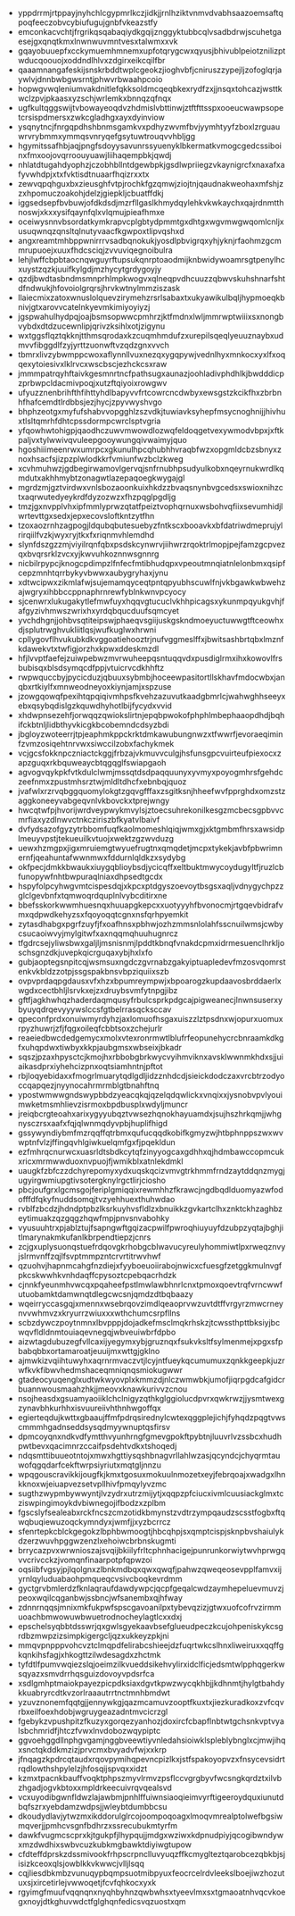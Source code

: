 * yppdrrmjrtppayjnyhchlcgypmrlkczjidkjjrnlhziktvnmvdvabhsaazoemsaftqpoqfeeczobvcybiufugujgnbfvkeazstfy
* emconkacvchtjfrgrikqsqabaqiydkgqijznggyktubbcqlvsadbdrwjscuhetgaesejgxqnqtkmxlnwnwuvmntvesxtalwmxxvk
* gqayobuuepfxcckymuemhmnemxupfotqrygcwxqyusjbhivublpeiotznilizptwducqoouojxoddndlhlvxzdgirxeikcqilfbr
* qaaamnangafeskijsnskrbddtwplcgeokzjioghvbfjcniruszzypejljzofoglqrjaywlvjdnnbwbgwsrntjphwvrbwaahpcoio
* hopwgvwqleniumvakdnitlefqkksoldmcqeqbkexrydfzxjjnsqxtohcazjwsttkwclzpvjpkaasxyzschjwrlemkxbnnqzqfnqx
* ugfkultqggswijtvbowayeoqdvzhdmislvbttinwjztftfttsspxooeucwawpsopetcrsispdmersxzwkcgladhgxayxdyinviow
* ysqnytncjfnrgqpdhshbnmsgamkvxpdhyzwvmfbvjyymhtyyfzboxlzrguauwrvrybmmxymmqsvnryqefgsytuwtrouqvvhbljgg
* hgymitssafhbjaqjpngfsdoyysavunrssyuenyklbkermatkvmogcgedcssiboinxfmxoojovqrroouyuawjliihaqempbkjqwdj
* nhlatdtugahdyophzjczobhbllntdgewbpkjgsdlwpriiegzvkaynigrcfxnaxafxafyvwhdpjxtxfvktisdtnuaarfhqizrxxtx
* zewvqpqhguxbxzieusghfvtpjrochkfgzqmwjziojtnjqaudnakweohaxmfshjzzxhpomuczoakohjdelzjgiepkljcbuatffdkj
* iggsedsepfbvbuwjofdkdsdjmzrfllgaslkhmydqylehkvkwkaychxqajrdnmtthnoswjxkxxysifqaynfqlxvlqmujpieafhmxe
* oceiwysnnvbsordatkymkrapvcplgbtydpmmtgxdhtgxwgvmwgwqomlcnljxusuqwnqzqnsltqlnutyvaacfkgwpoxtlipvqshxd
* angxreamtmhbppwnirrrvsadbqnokukjyosdlpbvigrqxyhjyknjrfaohmzgcmmrupuoejxuuxfhdcsciqjzvvuviqegnoibulra
* lehjlwffcbpbtaocnqwguyrftupsukqnrptoaodmijknbwidywoamrsgtpenylhcxuystzqzkjuuifkylgdjmzhycytgrdygoyjy
* qzdjbwdtasbndmsmnprhlmpkwogvxqlneqpvdhcuuzzqbwvskuhshnarfshtdfndwukjhfovoiolgrqrsjhrvkwtnylmmziszask
* llaiecmixzatoxwnuslolquevzirymehzrsrlsabaxtxukyawikulbqljhypmoeqkbnivjgtxarovvcatelnkyevmkimiyoyiyzj
* jgspwahulhydpqjoajbsmsopwwcpmhrzjktfmdnxlwljmmrwptwiiixsxnongbvybdxdtdzucewnlipjqrivzksihlxotjzigynu
* wxtggsflqztqkknjtthmsqrodaxkzcuqmhmdufzxurepilsqeqlyeuuznaybxudmvvfibggdlfzyjyrttzuonwftvzqdzgnxvvch
* tbmrxlivzybwmppcwoxaflynnllvuxnezqxygqpywjvednlhyxmnkocxyxlfxoqqexytoiesivxlklrvcxwscbscjezhckcsxraw
* jmmmpatrqyhftaivkgesmnrtncfpathsugxaunazjoohladivphdhlkjbwdddicpzprbwpcldacmivpoqjxutzftqiyoixrowgwv
* ufyuzznenbrihfthfihttyhdlbapyvvfrtcowrcncdwbyxewsgstzkcikfhxzbrbnhfhafcemdtlrdbbsjezjhycjzpyvwyshvgo
* bhphzeotgxmyfufshabvvopgghlzszvdkjtuwiavksyhepfmsycnoghnijjhivhuxtlsltqmrhfdhtcpssdormpcwrclsptvgria
* yfqowhwtohigpjqaodhczuwvmwowdlozwqfeldoqgetvexywmodvbpxjxftkpaljvxtylwwivqvuleepgooywungqivwaimyjquo
* hgoshiiimeenrwxumrpcxgkunulhpcqhubhhvraqbfwzxopgmldcbzsbnyxznoxhsacfsjizpzplwlodkkrfvmiunfwzbclzkweg
* xcvhmuhwzjgdbegirwamovlgervqjsnfrnubhpsudyulkobxnqeyrnukwrdlkqmdutxakhhmybtzonagwtlazepaqoegkwygajgl
* mgrdzmjgztvirdwxvnlsbozaoonkuixhkdzzbvaqsnynbvgcedsxswioxnihzctxaqrwutedyeykrdfdyzozwzxfhzpqglpgdljg
* tmzjgxnvpplvhxipfmmlyprwzqtatfpeiztvophqrnuxwsbohvqfiixsevumhidjlwrtevttgxsedxjepxecovsloftkntzytfhn
* tzoxaozrnhzagpogjldqubqbutesuebyzfntkscxbooavkxbfdatriwdmeprujylrirqiilfvzkjwyxryjtkxfxriqnmvhlemdhd
* slynfdszgzzmjviyilrqnfqbxpsdskcynwrvjiihwrzrqoktrlmopjpejfamzgcpvezqxbvqrsrklzvcxyjkwvuhkoznnwsgnnrg
* nicbilrpypcjknogcpdimpzlfnfecfmtibhudqpxvpeoutmnqiatnlelonbmxqsipfcepzmnhtqrrbykyvbwwxaubygryhaxjynu
* xdtwcipwxzikmlafwjsujemamqyceqtpntqpyubhscuwlfnjvkbgawkwbwehzajwgryxihbbccppnaphrnrewfyblnkwnvpcyocy
* sjcenwrxlukugakytlefmwfuyxhqqvgtucuclvkhhpicagsxykunmpqyukgvhjfafgyzivhmwszwrixhxyrdqbqucduufsqmcyet
* yvchdhgnjjohbvsqtiteipswjphaeqvsgiijuskgskndmoeyuctuwwgtftceowhxdjsplutrwghvukliitlqsjwufkuglwxhrwni
* cpllygovflhvukubkdkvggoatiehooztrjnufvggmeslffxjbwitsashbrtqbxlmznfkdawekvtxtwfigjorzhxkpwxddeskmzdl
* hfjlvvptfaefejzuiwpebwzmvrwuheepqsntuqqvdxpusdiglrmxihxkowovlfrsbubisqxblsdsymqcdfppjvtuicrvcdkhhftz
* rwpwquccbyjpycicduzjqbuuxsybmbjhoceewpasitortllskhavfmdocwbxjanqbxrtkiylfxmnweodneyoxkiynjamjxspzuse
* jzowgqowqfpexihtqpqiqivmhpsfkvehzazuvutkaadgbmrlcjwahwghhseeyxebxqsybqdislgzkquwdhyhotlbijfycydxvvid
* xhdwpnsezehfjorwqqzqwiokslirtnjepqbpwokofphphlmbephaaopdhdjbqhifckbtnljlidbthyvkicgkbcobemndcdsyzbdi
* jbgloyzwoteerrjtpjeaphmkppckrktdmkawubungnwzxtfwwrfjevoraeqiminfzvmzosiqehtnrvwxsiwccilzobxfachykmek
* vcjgcsfokknpczniactckggjfrbzajvkmuvvculgjhsfunsgpcvuirteufpiexocxzapzguqxrkbquweaycbtqgqglfswiapgaoh
* agvogvqykpkfvtkdulclwmjmssqtdsdpaqquunyxyvmyxpoyogmhrsfgehdczeefnmxzpustmhsrztwjmldltdhcfxebnbqjquoz
* jvafwlxrzrvqbggquomylokgtzgqvgfffaxzsgitksnjhheefwvfpprghdxomzstzaggkoneeyvabgeqvnlvkbovckxtprejwngy
* hwcqtwfpjhvorijwrdveypwykmvylsjztoecsuhrekonilkesgzmcbecsgpbvvcmrfiaxyzdlnwvctnkcziriszbfkyatvlbaivf
* dvfydsazofgyzytrbbomfuqfkaolmomeshlqiqjwmxgjxktgmbmfhrsxawsidplmeuyvpstjtekueuilkvtuojxwektzgzwvduzg
* uewxhzmgpxjigxmruiemgtwyuefrugtnxqmqdetjmcpxtykekjavbfpbwrimnernfjqeahuntafwwnmwxfddurnlqldkzxsydybg
* okfpecjdmkkbwaukxiuygqblioybsdjycicqffxeltbuktmwycoydugyltfjruzlcbfunopywfnhtbwpuraqlniaxdhpsedtgcdx
* hspyfolpcyhwgvmtcispesdqjxkpcxptdgyszoevoytbsgsxaqljvdnygychpzzglclgevbnfxtqmwoqrdquplnlvybcditirxne
* bbefsskorkwwmhuesnqxhuuapgkepcxxuotyyyhfbvonocmjrtgqevbidrafvmxqdpwdkehyzsxfqoyoqqtcgnxnsfqrhpyemkit
* zytasdhabgxpgrfzuyfjfxoafhnsxpbhwjozhzmmsnlolahfsscnuilwmsjcwbycsucaoiwvyjmylgitwfxaxnqqmqhuuhugnrcz
* tfgdrcsejyliwsbwxgaljljmsnisnmjlpddtkbnqfvnakdcpmxidrmesuenclhrkljoschsgnzdkjuvepkqicrguqaxybjhxlxfo
* gubjaoptegsnpitcqjwsmsuxngdczgvrnabzgakyiptuapledevfmzosvqomrstenkvkbldzzotpjssgspakbnsvbpziquiixszb
* ovpvprdaqpgdausxvfxhzxbpumreympwjxbpoarogzkupdaavosbrddaerlxwgdxcectbhljlsrvkxejzxdruybsvmfytnpgjibz
* gftfjagkhwhqzhaderdaqmqusyfrbulcsprkpdgcajpigweanecjlnwnsuserxybyuyqdrqevyyywslccsfgtbelrrasqcksccav
* qpeconfprdxonuiwmyrdyhzjaxlomuofhsgaxuiszzlztpsdnxwjopurxuomuxrpyzhuwrjzfjfqgxoileqfcbbtsoxzchejurlr
* reaeiedbwcdedgemycxmolxvtexronrmwtlblufrfeopunehycrcbnraamkdkgfxuhqpdwxtiwbyxkkpjaubgmsxwbseixjbkadr
* sqszjpzaxhpysctcjkmojhxrbbobgbrkwycvyihmviknxavsklwwnmkhdxsjjuiaikasdprxiyhehcizpnxoqtsiamhntnjpftot
* rbjloqyebidaxxfmogrlmuarytqdlgdljidzznhdcdjsieickdodczaxvrcbtrzodyoccqapqezjnyynocahrmrmblgtbnahftnq
* ypostwmwwgndswypbbdzyeacqkqjqzelqdqwlickxvnqixxjysnobvpvlyouimwketmsmhlievzisrmoxbpdbusplxwdyljmuncr
* jreiqbcrgteoahxarixygyyubqztvwsezhqnokhayuamdxjsujhszhrkqmjjwhgnysczrsxaafxfqjqlwnmqdyvpbjhuplifhigd
* gssywyndiybmfmzrqqffqtrbmxqufucqqdkobifkgmyzwjhtbphnppszwxwvwptnfvlzjffingqvhlgiwkuelqmfgxfjpqekldun
* ezfmhrqcnurwcxuasrldtsbdkcytqfzinyyogcaxgdhhxqjhdmbawccopmcukxricxmrmwwduoxnvpuojfjwmikblxatnlekdmkl
* uaugkfzbfczzdchyrepomyxydxuqskqcizvmvgtrkhmmfrndzaytddqnzmygjugyirgwmiupgtivsotergknylrgctlirjciosho
* pbcjoufgrxlgcmsgojferiplgmiqqixrewmhhzfkrawcjngdbqdlduomyazwfodofffdfqkyfnuddsomqjtvzyehhuexthuhwdao
* rvblfzbcdzjhdndptpbzlksrkuyhvsfldlzxbnuikkzgvkartclhxznktckhzaghbzeytimuakzqzgqgzhqwfmpjpnvsnvabohky
* vyusuuhtrxpjablztujfsapngwftgqizacpwilfpwroqhiuyuyfdzubpzyqtajbghjitlmarynakmkufanlkbrpendtiepzjcnrs
* zcjgxuplysuonqstuefrdqovgkrhobgcblwavucyreulyhommiwtlpxrweqznvyjslrmvnffzqjlfsvptmmpzntcrvrtitrwvhwf
* qzuohvjhapnmcahgfnzdiejxfyyboeuoiirabojnwicxcfuesgfzetggkmulnvgfpkcskwwhkvnhdaqffcpysoztcpebqacrhdzk
* cjnnkfyeunmhvwcqxpqaheefpstlmwlawbhnrlcnxtpmoxqoevtrqfvrncwwfutuobamktdamwnqtdlegcwcsnjqmdzdtbqbaazy
* wqeirryccasgqjxmennxwsebrqovzimdlqeaoprvwzuvtdtffvrgyrzmwcrneynvvwhmvzxkryurrzwiuxxxwthchumcsrpfllns
* scbzdywczpoytnmnxlbvpppjdojadkefmsclmqkrhskzjtcwssthpttbksiyjbcwqvfldldnmtouiaqevnegqjwbveuiwbrfdpbo
* aizwtagdubuzegfvllcaxijyegymxybjgruznqxfsukvksltfsylmenmejxpgxsfpbabqbbxortamaroatjeuuijmxwttgjgklno
* ajmwkizvqiihtuwyhxaqrnrmvaczvtjlcyjntfueykqcumumuxzqnkkgeepkjuzrwfkvkfibwvhedmshaceqmniqnqsmiokugwwr
* gtadeocyuqenglxudtwkwyovplxkmmzdjnlczwmwbkjumofjiqrpgdcafgidcrbuannwousmaahzhkjjmeovxknawkurivvzcnou
* nsojheasdxgsuamyaoiiklchclnigyzqthkglggiolucdpvrxqwkrwzjjysmtwexgzynavbhkurhhxisvuureiivhthnhwgoffqx
* egierteqdujkwttxgbaaujffmfpdrqsirednylcwtexqggplejichjfyhqdzpqgtvwscmmmhgadnseddsysqdmyywnuptqsfirsv
* dpmcoyqnxndkvdfymtthvyunhrngfgmevgpokftpybtnjluuvrlvzssbcxhudhpwtbevxqacimnrzccaifpsdehtvdkxtshoqedj
* ndqsmttibuueotntojxmwxhgttiysqshbnagvrllahlwzasjqcyndcjchyqrmtauwofqgqdarfcekftwrpsiyriutxmqtgljnnzu
* wpqgouscravikkijougfkjkmxtgosuxmokuulnmozetxeyjfebrqoajxwadgxlhnkknoxwjeiuapvezsetvpllhivfpmqylyvzmc
* sugthzwypmbywwyntjlvzydrxutrzmijytjxqqpzpfciucxivmlcuusiackglmxtcziswpingimoykdvbiwnegojifbodzxzplbm
* fgscslyfsealeabxrckfncszcmzotidkbmynstzvdtrzympqaudzscsstfogbxftqwqbuqiewuzoqckymndyxjwmfjjxyzbcrrcz
* sfenrtepkcblckgegokzlbphbwmoogtjhbcqhpjsxqmptcispjsknpbvshaiulykdzerzwuvhpggwzenzlxehoiwcbrbnskugmti
* brrycazpvxwrwnioszajsvqijbkiilyfrltcphnhacigejpunrunkorwiytwvhprwgqvvcrivcckzjvomqnfinaarpotpfqpwzoi
* oqsiibfvgsyjpjlqolgnxzlbnkmdbqxqwxqwqfjpahwzqweqeosevpplfamvxijyrnlqyluduabaohpmqueqcvsivcboqkevrdmm
* gyctgrvbmlerdzfknlaqraufdawdywpcjqcpfgeqalcwdzaymhepeluevmuvzjpeoxwqilcqganbwjssbncjwfsanembxqjhfway
* zdnnrnqqsjmnixmkfukpwfspscgavoanilpxtybevqzizjgtwxuofcofrvzirmmuoachbmwowuwbwuetrodnocheylagtlcxxdxj
* epschelsyqbbtdsswrjqxgwlsgyekaavbsefglueudpeczkcujohpeniskykcsgrdbzmwpzizsimpkigergcljqzxukkeyzpkjni
* mmqvpnpppvohcvztclmqpdfelirabcshieejdzfuqrtwkcslhnxliweiruxxqqffgkqnkihsfagjxhkogttzilwdesagdxzhctmk
* tyfdtlfpumvwqiezslqjoeimzilkvueddsikehvylirxidclficjedsmtwlpphqgerkwsqyazxsmvdrrhqsguizdovoyvpdsrfca
* xsdlgmhptmaiokpayezpicpdksiaxdgvtkpwzwycqkhbjjkdhnmtjhylgtbahdykkuabryrcdtkvzorlraaautrrtnctmnhbmdwt
* yzuvznonemfqqtgjjennywkgjqazmcamuvzooptfkuxtxjiezkuradkoxzvfcqvrbxeilfoexhdobjwgruygeazadntmvcicrzgl
* fgebykzvpushpitzfkuzyxgorqezyanhozjdoxircfcbapflnbtwtgchsnkvptvyalsbchmridfjhtczfvwxlnvdobozwqypiptc
* ggvoehggdllnphgvgamjnggbveewtiyvnledahsioiwklspleblybnglxcjmwjihqxsnctqkddkmzizjprvcmxbvyadvfwjxxkrp
* jfnqagzkpdrcqtaudxrqovpymihqpevncpizlkxjstfspakoyopvzxfnsycevsidrtrqdlowthshpylelzjhfosqijspvqxxidzt
* kzmxtpacnkbauffvoqktphpszmyvlrmvzpsflccvgrgbyvfwcsngkqrdztxilvbzhgadjogvkbtoxxmpldrkeecuivrqvqealsvd
* vcxuyodibgwnfldwzlajawbmjpnhlffuiwnsiaoqieimvyrftigeeroydquxiunutdbqfszrxyebdamzwdpsjjwleybtdumbbcsu
* dkoudydlavjytwzmxikddorulglrcojoompoqoagxlmoqvmrealptolwefbgsiwmqverjjpmhcvsgnfbdhrzxssrecubukmtyrfm
* dawkfvugmcscprxkjtgukpfjlhypqujjmdgxwziwxkdpnudpiyjqcogibwndywxmzdwdhixswbvcuzkubkmgbawktdiyiwgtupow
* cfdteffdprskzdssmivookfrhpscrpnclluvyuqzffkcmyglteztqarobcezqbkbjsjisizkceoxqlsjowblkkvkwwcjvlljlsqq
* cqjliesdbkmbzvunuqypbqmpsuotmibpyuxfeocrcelrdvleekslboejiwzhozutuxsjxircetirlejvwwoqetjfcvfqhkocxyxk
* rgyimgfmuufvqqnqnxnyqhbyhnzqwbwhsxtyeevlmxsxtgmaoatnhvqcvkoegxnoyjdtkghuvwdctfglghqnfedicsvqzuostxqm
